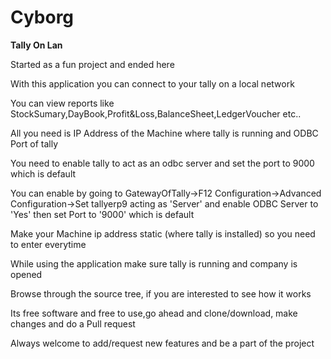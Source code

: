 # Cyborg

**Tally On Lan**

Started as a fun project and ended here

With this application you can connect to your tally on a local network

You can view reports like StockSumary,DayBook,Profit&Loss,BalanceSheet,LedgerVoucher etc..

All you need is IP Address of the Machine where tally is running and ODBC Port of tally

You need to enable tally to act as an odbc server and set the port to 9000 which is default

You can enable by going to GatewayOfTally->F12 Configuration->Advanced Configuration->Set tallyerp9 acting as 'Server' and enable ODBC Server to 'Yes' then set Port to '9000' which is default

Make your Machine ip address static (where tally is installed) so you need to enter everytime

While using the application make sure tally is running and company is opened

Browse through the source tree, if you are interested to see how it works

Its free software and free to use,go ahead and clone/download, make changes and do a Pull request 

Always welcome to add/request new features and be a part of the project









